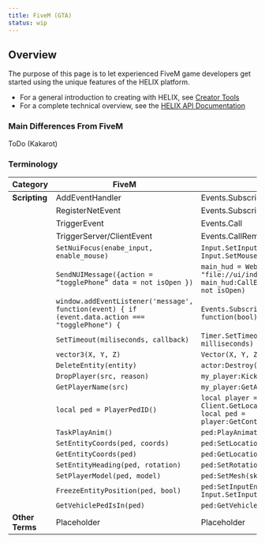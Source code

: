 ```yaml
---
title: FiveM (GTA)
status: wip
---
```

## Overview

The purpose of this page is to let experienced FiveM game developers get started using the unique features of the HELIX platform.

- For a general introduction to creating with HELIX, see [Creator Tools](creatorTools.md)
- For a complete technical overview, see the [HELIX API Documentation](../api/index.md)

### Main Differences From FiveM

ToDo (Kakarot)

### Terminology

| **Category**   | **FiveM**       | **HELIX**           |
| -------------  | --------------- | ------------------ |
| **Scripting**  | AddEventHandler      | Events.Subscribe          |
|                | RegisterNetEvent         | Events.SubscribeRemote           |
|                | TriggerEvent | Events.Call           |
|                | TriggerServer/ClientEvent  | Events.CallRemote      |
|                | `SetNuiFocus(enabe_input, enable_mouse)`      | `Input.SetInputEnabled(enable_input)` `Input.SetMouseEnabled(enable_mouse)` |
|                | ```SendNUIMessage({action = “togglePhone” data = not isOpen })``` | ```main_hud = WebUI("Phone", "file://ui/index.html") main_hud:CallEvent("togglePhone", not isOpen)```    |
|                | ```window.addEventListener('message', function(event) { if (event.data.action === "togglePhone") {```     |  ```Events.Subscribe("togglePhone", function(bool) {```         |
|                | ```SetTimeout(miliseconds, callback)```     |  ```Timer.SetTimeout(callback, milliseconds)```         |
|                | `vector3(X, Y, Z)`     |  `Vector(X, Y, Z)`         |
|                | `DeleteEntity(entity)`     |  `actor:Destroy()`         |
|                | `DropPlayer(src, reason)`     |  `my_player:Kick(reason)`         |
|                | `GetPlayerName(src)`     |  `my_player:GetAccountName()`         |
|                | ```local ped = PlayerPedID()```     |  `local player = Client.GetLocalPlayer()` <br>`local ped = player:GetControlledCharacter()`         |
|                | `TaskPlayAnim()`     |  `ped:PlayAnimation()`         |
|                | `SetEntityCoords(ped, coords)`     |  `ped:SetLocation(coords)`         |
|                | `GetEntityCoords(ped)`     |  `ped:GetLocation()`         |
|                | `SetEntityHeading(ped, rotation)`     |  `ped:SetRotation(0.0, rotation, 0.0)`         |
|                | `SetPlayerModel(ped, model)`     |  `ped:SetMesh(skeletal_mesh_asset)`         |
|                | `FreezeEntityPosition(ped, bool)`     |  `ped:SetInputEnabled(bool) or Input.SetInputEnabled(bool)`         |
|                | `GetVehiclePedIsIn(ped)`     |  `ped:GetVehicle()`         |
| **Other Terms**  | Placeholder            | Placeholder                |
